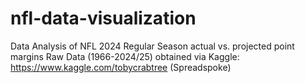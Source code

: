 # nfl-data-visualization
Data Analysis of NFL 2024 Regular Season actual vs. projected point margins
Raw Data (1966-2024/25) obtained via Kaggle: https://www.kaggle.com/tobycrabtree (Spreadspoke)
